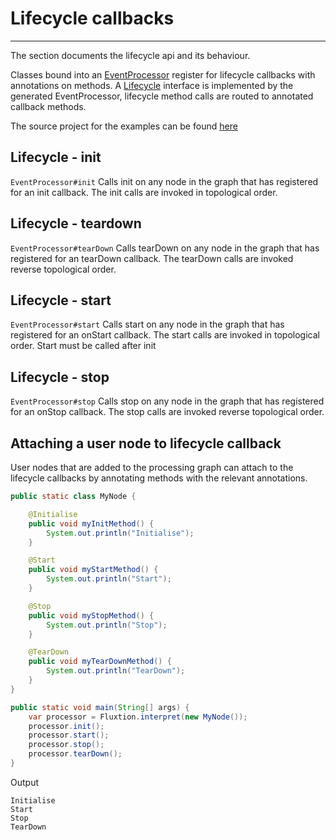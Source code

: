 # Lifecycle callbacks
---

The section documents the lifecycle api and its behaviour. 

Classes bound into an [EventProcessor]({{fluxtion_src_runtime}}/runtime/src/main/java/com/fluxtion/runtime/EventProcessor.java) register for lifecycle callbacks with annotations on methods. 
A [Lifecycle]({{fluxtion_src_runtime}}/lifecycle/Lifecycle.java) interface is implemented by the generated EventProcessor, lifecycle method calls are routed to 
annotated callback methods.

The source project for the examples can be found [here]({{fluxtion_example_src}}/runtime-execution/src/main/java/com/fluxtion/example/reference/lifecycle)


## Lifecycle - init
`EventProcessor#init` Calls init on any node in the graph that has registered for an init callback. The init calls
are invoked in topological order.

## Lifecycle - teardown
`EventProcessor#tearDown` Calls tearDown on any node in the graph that has registered for an tearDown callback.
The tearDown calls are invoked reverse topological order.

## Lifecycle - start
`EventProcessor#start` Calls start on any node in the graph that has registered for an onStart callback. The start calls
are invoked in topological order. Start must be called after init

## Lifecycle - stop
`EventProcessor#stop` Calls stop on any node in the graph that has registered for an onStop callback.
The stop calls are invoked reverse topological order.

## Attaching a user node to lifecycle callback
User nodes that are added to the processing graph can attach to the lifecycle callbacks by annotating methods with 
the relevant annotations.

```java
public static class MyNode {

    @Initialise
    public void myInitMethod() {
        System.out.println("Initialise");
    }

    @Start
    public void myStartMethod() {
        System.out.println("Start");
    }

    @Stop
    public void myStopMethod() {
        System.out.println("Stop");
    }

    @TearDown
    public void myTearDownMethod() {
        System.out.println("TearDown");
    }
}

public static void main(String[] args) {
    var processor = Fluxtion.interpret(new MyNode());
    processor.init();
    processor.start();
    processor.stop();
    processor.tearDown();
}
```

Output
```console
Initialise
Start
Stop
TearDown
```